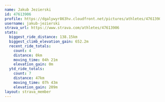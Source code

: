 ```yaml
---
name: Jakub Jezierski
id: 47613906
profile: https://dgalywyr863hv.cloudfront.net/pictures/athletes/47613906/14681924/1/large.jpg
username: jakub-jezierski
strava_url: https://www.strava.com/athletes/47613906
stats:
  biggest_ride_distance: 138.15km
  biggest_climb_elevation_gain: 652.2m
  recent_ride_totals:
    count: 4
    distance: 0km
    moving_time: 04h 21m
    elevation_gain: 0m
  ytd_ride_totals:
    count: 7
    distance: 47km
    moving_time: 07h 43m
    elevation_gain: 209m
layout: strava_member
--- 
```

